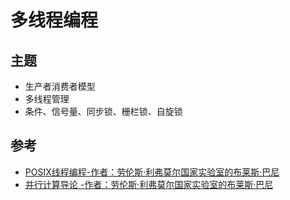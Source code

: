 # 多线程编程

## 主题

- 生产者消费者模型
- 多线程管理
- 条件、信号量、同步锁、栅栏锁、自旋锁

## 参考

- [POSIX线程编程-作者：劳伦斯·利弗莫尔国家实验室的布莱斯·巴尼	](https://computing.llnl.gov/tutorials/pthreads/)
- [并行计算导论 -作者：劳伦斯·利弗莫尔国家实验室的布莱斯·巴尼	](https://computing.llnl.gov/tutorials/parallel_comp/)